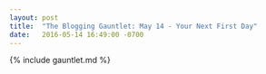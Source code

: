 ```yaml
---
layout: post
title:  "The Blogging Gauntlet: May 14 - Your Next First Day"
date:   2016-05-14 16:49:00 -0700
---
```


{% include gauntlet.md %}

